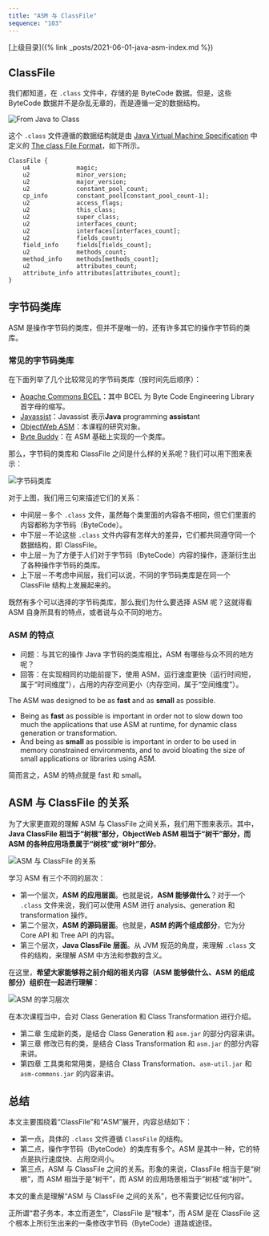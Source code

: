```yaml
---
title: "ASM 与 ClassFile"
sequence: "103"
---
```


[上级目录]({% link _posts/2021-06-01-java-asm-index.md %})

## ClassFile

我们都知道，在 `.class` 文件中，存储的是 ByteCode 数据。但是，这些 ByteCode 数据并不是杂乱无章的，而是遵循一定的数据结构。

![From Java to Class](/assets/images/java/javac-from-dot-java-to-dot-class.jpeg)

这个 `.class` 文件遵循的数据结构就是由 [Java Virtual Machine Specification](https://docs.oracle.com/javase/specs/jvms/se8/html/index.html) 中定义的
[The class File Format](https://docs.oracle.com/javase/specs/jvms/se8/html/jvms-4.html)，如下所示。

```text
ClassFile {
    u4             magic;
    u2             minor_version;
    u2             major_version;
    u2             constant_pool_count;
    cp_info        constant_pool[constant_pool_count-1];
    u2             access_flags;
    u2             this_class;
    u2             super_class;
    u2             interfaces_count;
    u2             interfaces[interfaces_count];
    u2             fields_count;
    field_info     fields[fields_count];
    u2             methods_count;
    method_info    methods[methods_count];
    u2             attributes_count;
    attribute_info attributes[attributes_count];
}
```

## 字节码类库

ASM 是操作字节码的类库，但并不是唯一的，还有许多其它的操作字节码的类库。

### 常见的字节码类库

在下面列举了几个比较常见的字节码类库（按时间先后顺序）：

- [Apache Commons BCEL](https://commons.apache.org/proper/commons-bcel/)：其中 BCEL 为 Byte Code Engineering Library 首字母的缩写。
- [Javassist](http://www.javassist.org/)：Javassist 表示**Java** programming **assist**ant
- [ObjectWeb ASM](https://asm.ow2.io/)：本课程的研究对象。
- [Byte Buddy](https://bytebuddy.net/)：在 ASM 基础上实现的一个类库。

那么，字节码的类库和 ClassFile 之间是什么样的关系呢？我们可以用下图来表示：

![ 字节码类库 ](/assets/images/java/asm/java-bytecode-libraries.png)

对于上图，我们用三句来描述它们的关系：

- 中间层－多个 `.class` 文件，虽然每个类里面的内容各不相同，但它们里面的内容都称为字节码（ByteCode）。
- 中下层－不论这些 `.class` 文件内容有怎样大的差异，它们都共同遵守同一个数据结构，即 ClassFile。
- 中上层－为了方便于人们对于字节码（ByteCode）内容的操作，逐渐衍生出了各种操作字节码的类库。
- 上下层－不考虑中间层，我们可以说，不同的字节码类库是在同一个 ClassFile 结构上发展起来的。

既然有多个可以选择的字节码类库，那么我们为什么要选择 ASM 呢？这就得看 ASM 自身所具有的特点，或者说与众不同的地方。

### ASM 的特点

- 问题：与其它的操作 Java 字节码的类库相比，ASM 有哪些与众不同的地方呢？  
- 回答：在实现相同的功能前提下，使用 ASM，运行速度更快（运行时间短，属于“时间维度”），占用的内存空间更小（内存空间，属于“空间维度”）。

The ASM was designed to be as **fast** and as **small** as possible.

- Being as **fast** as possible is important in order not to slow down too much the applications that use ASM at runtime, for dynamic class generation or transformation.
- And being as **small** as possible is important in order to be used in memory constrained environments, and to avoid bloating the size of small applications or libraries using ASM.

简而言之，ASM 的特点就是 fast 和 small。

## ASM 与 ClassFile 的关系

为了大家更直观的理解 ASM 与 ClassFile 之间关系，我们用下图来表示。其中，**Java ClassFile 相当于“树根”部分，ObjectWeb ASM 相当于“树干”部分，而 ASM 的各种应用场景属于“树枝”或“树叶”部分**。

![ASM 与 ClassFile 的关系 ](/assets/images/java/asm/class-file-asm-tree.png)

学习 ASM 有三个不同的层次：

- 第一个层次，**ASM 的应用层面**。也就是说，**ASM 能够做什么**？对于一个 `.class` 文件来说，我们可以使用 ASM 进行 analysis、generation 和 transformation 操作。
- 第二个层次，**ASM 的源码层面**。也就是，**ASM 的两个组成部分**，它为分 Core API 和 Tree API 的内容。
- 第三个层次，**Java ClassFile 层面**。从 JVM 规范的角度，来理解 `.class` 文件的结构，来理解 ASM 中方法和参数的含义。

在这里，**希望大家能够将之前介绍的相关内容（ASM 能够做什么、ASM 的组成部分）组织在一起进行理解**：

![ASM 的学习层次 ](/assets/images/java/asm/asm-study-three-levels.png)

在本次课程当中，会对 Class Generation 和 Class Transformation 进行介绍。

- 第二章 生成新的类，是结合 Class Generation 和 `asm.jar` 的部分内容来讲。
- 第三章 修改已有的类，是结合 Class Transformation 和 `asm.jar` 的部分内容来讲。
- 第四章 工具类和常用类，是结合 Class Transformation、`asm-util.jar` 和 `asm-commons.jar` 的内容来讲。

## 总结

本文主要围绕着“ClassFile”和“ASM”展开，内容总结如下：

- 第一点，具体的 `.class` 文件遵循 `ClassFile` 的结构。
- 第二点，操作字节码（ByteCode）的类库有多个。ASM 是其中一种，它的特点是执行速度快、占用空间小。
- 第三点，ASM 与 ClassFile 之间的关系。形象的来说，ClassFile 相当于是“树根”，而 ASM 相当于是“树干”，而 ASM 的应用场景相当于“树枝”或“树叶”。

本文的重点是理解“ASM 与 ClassFile 之间的关系”，也不需要记忆任何内容。

正所谓“君子务本，本立而道生”，ClassFile 是“根本”，而 ASM 是在 ClassFile 这个根本上所衍生出来的一条修改字节码（ByteCode）道路或途径。
